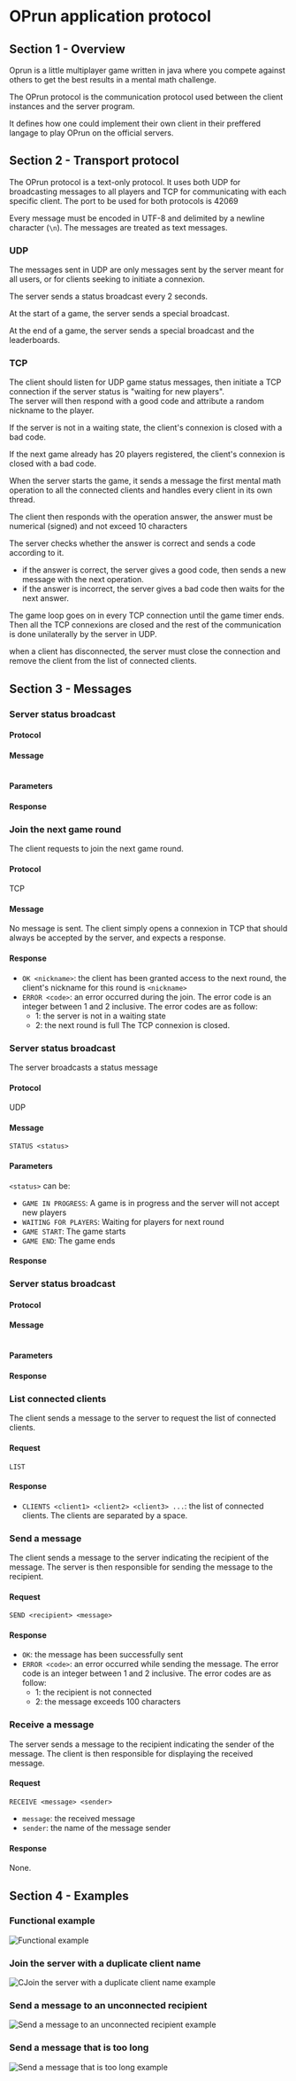 # OPrun application protocol

## Section 1 - Overview

Oprun is a little multiplayer game written in java where you compete against others 
to get the best results in a mental math challenge.

The OPrun protocol is the communication protocol used between the client instances and the server 
program.

It defines how one could implement their own client in their preffered langage to play
OPrun on the official servers.

## Section 2 - Transport protocol
The OPrun protocol is a text-only protocol. It uses both UDP for broadcasting messages to 
all players and TCP for communicating with each specific client. The port to be used for 
both protocols is 42069

Every message must be encoded in UTF-8 and delimited by a newline character
(`\n`). The messages are treated as text messages.

### UDP

The messages sent in UDP are only messages sent by the server meant for all users, or for
clients seeking to initiate a connexion.

The server sends a status broadcast every 2 seconds.

At the start of a game, the server sends a special broadcast.

At the end of a game, the server sends a special broadcast and the leaderboards.

### TCP

The client should listen for UDP game status messages, then initiate a TCP connection if 
the server status is "waiting for new players".  
The server will then respond with a good code and attribute a random nickname to the player.

If the server is not in a waiting state, the client's connexion is closed with a bad code.

If the next game already has 20 players registered, the client's connexion is closed with a bad code.

When the server starts the game, it sends a message the first mental math operation to all the connected
clients and handles every client in its own thread.

The client then responds with the operation answer, the answer must be numerical (signed) and not exceed 10 characters

The server checks whether the answer is correct and sends a code according to it.
- if the answer is correct, the server gives a good code, then sends a new message with the next operation.
- if the answer is incorrect, the server gives a bad code then waits for the next answer.

The game loop goes on in every TCP connection until the game timer ends. Then all the TCP connexions are closed
and the rest of the communication is done unilaterally by the server in UDP.

when a client has disconnected, the server must close the connection and remove
the client from the list of connected clients.

## Section 3 - Messages

### Server status broadcast

#### Protocol


#### Message
```

```

#### Parameters

#### Response

### Join the next game round

The client requests to join the next game round.

#### Protocol
TCP

#### Message
No message is sent. The client simply opens a connexion in TCP that should always be accepted by the server,
and expects a response.

#### Response

- `OK <nickname>`: the client has been granted access to the next round, the client's nickname for this round is `<nickname>`
- `ERROR <code>`: an error occurred during the join. The error code is an
  integer between 1 and 2 inclusive. The error codes are as follow:
  - 1: the server is not in a waiting state
  - 2: the next round is full
  The TCP connexion is closed.


### Server status broadcast

The server broadcasts a status message

#### Protocol
UDP

#### Message
```
STATUS <status>
```

#### Parameters
`<status>` can be:
- `GAME IN PROGRESS`: A game is in progress and the server will not accept new players
- `WAITING FOR PLAYERS`: Waiting for players for next round
- `GAME START`: The game starts
- `GAME END`: The game ends

#### Response

### Server status broadcast

#### Protocol


#### Message
```

```

#### Parameters

#### Response





### List connected clients

The client sends a message to the server to request the list of connected
clients.

#### Request

```text
LIST
```

#### Response

- `CLIENTS <client1> <client2> <client3> ...`: the list of connected clients.
  The clients are separated by a space.

### Send a message

The client sends a message to the server indicating the recipient of the
message. The server is then responsible for sending the message to the
recipient.

#### Request

```text
SEND <recipient> <message>
```

#### Response

- `OK`: the message has been successfully sent
- `ERROR <code>`: an error occurred while sending the message. The error code is
  an integer between 1 and 2 inclusive. The error codes are as follow:
  - 1: the recipient is not connected
  - 2: the message exceeds 100 characters

### Receive a message

The server sends a message to the recipient indicating the sender of the
message. The client is then responsible for displaying the received message.

#### Request

```text
RECEIVE <message> <sender>
```

- `message`: the received message
- `sender`: the name of the message sender

#### Response

None.

## Section 4 - Examples

### Functional example

![Functional example](./images/example-1-functional-example.png)

### Join the server with a duplicate client name

![CJoin the server with a duplicate client name example](./images/example-2-join-the-server-with-a-duplicate-client-name.png)

### Send a message to an unconnected recipient

![Send a message to an unconnected recipient example](./images/example-3-send-a-message-to-an-unconnected-recipient.png)

### Send a message that is too long

![Send a message that is too long example](./images/example-4-send-a-message-that-is-too-long.png)
